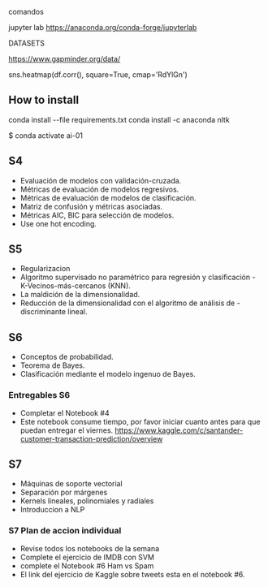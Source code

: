 comandos

jupyter lab
https://anaconda.org/conda-forge/jupyterlab


DATASETS

https://www.gapminder.org/data/


sns.heatmap(df.corr(), square=True, cmap='RdYlGn')

## How to install
conda install --file requirements.txt
conda install -c anaconda nltk

 $ conda activate ai-01

## S4
- Evaluación de modelos con validación-cruzada.
- Métricas de evaluación de modelos regresivos.
- Métricas de evaluación de modelos de clasificación.
- Matriz de confusión y métricas asociadas.
- Métricas AIC, BIC para selección de modelos.
- Use one hot encoding.

## S5
- Regularizacion
- Algoritmo supervisado no paramétrico para regresión y clasificación - K-Vecinos-más-cercanos (KNN).
- La maldición de la dimensionalidad.
- Reducción de la dimensionalidad con el algoritmo de análisis de - discriminante lineal.

## S6
- Conceptos de probabilidad.
- Teorema de Bayes.
- Clasificación mediante el modelo ingenuo de Bayes.

### Entregables S6
- Completar el Notebook #4
- Este notebook consume tiempo, por favor iniciar cuanto antes para que puedan entregar el viernes. https://www.kaggle.com/c/santander-customer-transaction-prediction/overview

## S7
- Máquinas de soporte vectorial
- Separación por márgenes
- Kernels lineales, polinomiales y radiales
- Introduccion a NLP

### S7 Plan de accion individual
- Revise todos los notebooks de la semana
- Complete el ejercicio de IMDB con SVM
- complete el Notebook #6 Ham vs Spam
- El link del ejercicio de Kaggle sobre tweets esta en el notebook #6.